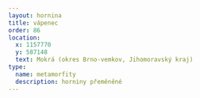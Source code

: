 ```yaml
---
layout: hornina
title: vápenec
order: 86
location:
  x: 1157770
  y: 587148
  text: Mokrá (okres Brno-vemkov, Jihomoravský kraj)
type:
  name: metamorfity
  description: horniny přeměněné
---
```


